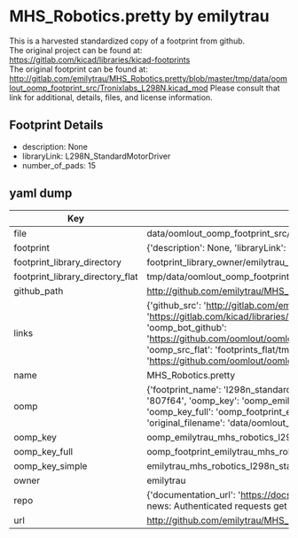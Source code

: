 # MHS_Robotics.pretty by emilytrau  
This is a harvested standardized copy of a footprint from github.  
The original project can be found at:  
https://gitlab.com/kicad/libraries/kicad-footprints  
The original footprint can be found at:
http://gitlab.com/emilytrau/MHS_Robotics.pretty/blob/master/tmp/data/oomlout_oomp_footprint_src/Tronixlabs_L298N.kicad_mod
Please consult that link for additional, details, files, and license information.  
## Footprint Details
* description: None  
* libraryLink: L298N_StandardMotorDriver  
* number_of_pads: 15  
## yaml dump  
| Key | Value |  
| --- | --- |  
| file | data/oomlout_oomp_footprint_src/MHS_Robotics.pretty/L298N_StandardMotorDriver.kicad_mod |  
| footprint | {'description': None, 'libraryLink': 'L298N_StandardMotorDriver', 'number_of_pads': 15} |  
| footprint_library_directory | footprint_library_owner/emilytrau_MHS_Robotics.pretty |  
| footprint_library_directory_flat | tmp/data/oomlout_oomp_footprint_src/footprints_flat/emilytrau_mhs_robotics_l298n_standardmotordriver/working |  
| github_path | http://github.com/emilytrau/MHS_Robotics.pretty/blob/master/tmp/data/oomlout_oomp_footprint_src/L298N_StandardMotorDriver.kicad_mod |  
| links | {'github_src': 'http://gitlab.com/emilytrau/MHS_Robotics.pretty/blob/master/tmp/data/oomlout_oomp_footprint_src/Tronixlabs_L298N.kicad_mod', 'github_src_repo': 'https://gitlab.com/kicad/libraries/kicad-footprints', 'oomp_bot': 'tmp/data/oomlout_oomp_footprint_src/footprints/emilytrau_mhs_robotics_l298n_standardmotordriver/working', 'oomp_bot_github': 'https://github.com/oomlout/oomlout_oomp_footprint_bot/tree/main/tmp/data/oomlout_oomp_footprint_src/footprints/emilytrau_mhs_robotics_l298n_standardmotordriver/working', 'oomp_src_flat': 'footprints_flat/tmp/data/oomlout_oomp_footprint_src/footprints_flat/emilytrau_mhs_robotics_l298n_standardmotordriver/working', 'oomp_src_flat_github': 'https://github.com/oomlout/oomlout_oomp_footprint_src/tree/main/tmp/data/oomlout_oomp_footprint_src/footprints_flat/emilytrau_mhs_robotics_l298n_standardmotordriver/working'} |  
| name | MHS_Robotics.pretty |  
| oomp | {'footprint_name': 'l298n_standardmotordriver', 'library_name': 'mhs_robotics', 'md5': '807f64ccd5fff2d213f787d8facd6b45', 'md5_10': '807f64ccd5', 'md5_5': '807f6', 'md5_6': '807f64', 'oomp_key': 'oomp_emilytrau_mhs_robotics_l298n_standardmotordriver', 'oomp_key_extra': 'oomp_footprint_emilytrau_mhs_robotics_l298n_standardmotordriver', 'oomp_key_full': 'oomp_footprint_emilytrau_mhs_robotics_l298n_standardmotordriver_807f64', 'oomp_key_simple': 'emilytrau_mhs_robotics_l298n_standardmotordriver', 'original_filename': 'data/oomlout_oomp_footprint_src/MHS_Robotics.pretty/L298N_StandardMotorDriver.kicad_mod', 'owner_name': 'emilytrau'} |  
| oomp_key | oomp_emilytrau_mhs_robotics_l298n_standardmotordriver |  
| oomp_key_full | oomp_footprint_emilytrau_mhs_robotics_l298n_standardmotordriver |  
| oomp_key_simple | emilytrau_mhs_robotics_l298n_standardmotordriver |  
| owner | emilytrau |  
| repo | {'documentation_url': 'https://docs.github.com/rest/overview/resources-in-the-rest-api#rate-limiting', 'message': "API rate limit exceeded for 84.66.142.224. (But here's the good news: Authenticated requests get a higher rate limit. Check out the documentation for more details.)"} |  
| url | http://github.com/emilytrau/MHS_Robotics.pretty |  

